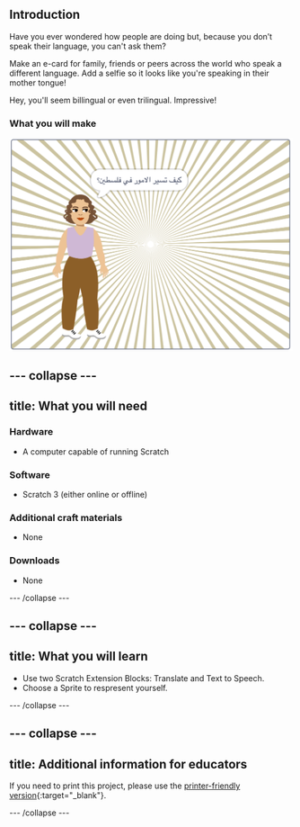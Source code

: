 ## Introduction

Have you ever wondered how people are doing but, because you don’t speak their language, you can't ask them?

Make an e-card for family, friends or peers across the world who speak a different language. Add a selfie so it looks like you're speaking in their mother tongue!

Hey, you'll seem billingual or even trilingual. Impressive!

### What you will make

![e-card](images/introduction.png)

--- collapse ---
---
title: What you will need
---
### Hardware

+ A computer capable of running Scratch

### Software

+ Scratch 3 (either online or offline)

### Additional craft materials

+ None

### Downloads

+ None

--- /collapse ---

--- collapse ---
---
title: What you will learn
---

+ Use two Scratch Extension Blocks: Translate and Text to Speech.
+ Choose a Sprite to respresent yourself.

--- /collapse ---

--- collapse ---
---
title: Additional information for educators
---

If you need to print this project, please use the [printer-friendly version](https://projects.raspberrypi.org/en/projects/how-are-you-?/print){:target="_blank"}.

--- /collapse ---
